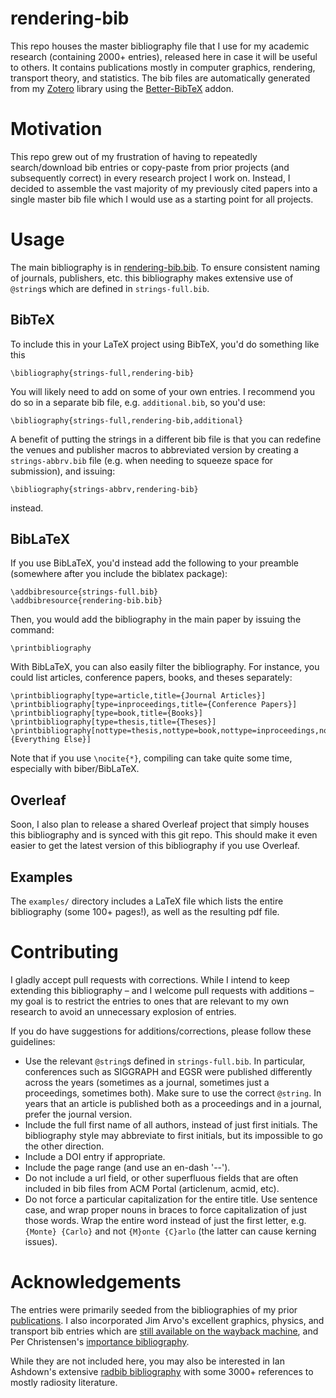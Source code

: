 # rendering-bib
This repo houses the master bibliography file that I use for my academic research (containing 2000+ entries), released here in case it will be useful to others. It contains publications mostly in computer graphics, rendering, transport theory, and statistics. The bib files are automatically generated from my [Zotero](https://www.zotero.org/) library using the [Better-BibTeX](https://github.com/retorquere/zotero-better-bibtex) addon.

# Motivation
This repo grew out of my frustration of having to repeatedly search/download bib entries or copy-paste from prior projects (and subsequently correct) in every research project I work on. Instead, I decided to assemble the vast majority of my previously cited papers into a single master bib file which I would use as a starting point for all projects.

# Usage
The main bibliography is in [rendering-bib.bib](rendering-bib.bib). To ensure consistent naming of journals, publishers, etc. this bibliography makes extensive use of `@string`s which are defined in `strings-full.bib`.

## BibTeX
To include this in your LaTeX project using BibTeX, you'd do something like this
```
\bibliography{strings-full,rendering-bib}
```

You will likely need to add on some of your own entries. I recommend you do so in a separate bib file, e.g. `additional.bib`, so you'd use:
```
\bibliography{strings-full,rendering-bib,additional}
```

A benefit of putting the strings in a different bib file is that you can redefine the venues and publisher macros to abbreviated version by creating a `strings-abbrv.bib` file (e.g. when needing to squeeze space for submission), and issuing:
```
\bibliography{strings-abbrv,rendering-bib}
```
instead.

## BibLaTeX
If you use BibLaTeX, you'd instead add the following to your preamble (somewhere after you include the biblatex package):
```
\addbibresource{strings-full.bib}
\addbibresource{rendering-bib.bib}
```

Then, you would add the bibliography in the main paper by issuing the command:
```
\printbibliography
```

With BibLaTeX, you can also easily filter the bibliography. For instance, you could list articles, conference papers, books, and theses separately:
```
\printbibliography[type=article,title={Journal Articles}]
\printbibliography[type=inproceedings,title={Conference Papers}]
\printbibliography[type=book,title={Books}]
\printbibliography[type=thesis,title={Theses}]
\printbibliography[nottype=thesis,nottype=book,nottype=inproceedings,nottype=article,title={Everything Else}]
```

Note that if you use `\nocite{*}`, compiling can take quite some time, especially with biber/BibLaTeX.

## Overleaf
Soon, I also plan to release a shared Overleaf project that simply houses this bibliography and is synced with this git repo. This should make it even easier to get the latest version of this bibliography if you use Overleaf.

## Examples

The `examples/` directory includes a LaTeX file which lists the entire bibliography (some 100+ pages!), as well as the resulting pdf file.


# Contributing
I gladly accept pull requests with corrections. While I intend to keep extending this bibliography – and I welcome pull requests with additions – my goal is to restrict the entries to ones that are relevant to my own research to avoid an unnecessary explosion of entries.

If you do have suggestions for additions/corrections, please follow these guidelines:
* Use the relevant `@string`s defined in `strings-full.bib`. In particular, conferences such as SIGGRAPH and EGSR were published differently across the years (sometimes as a journal, sometimes just a proceedings, sometimes both). Make sure to use the correct `@string`. In years that an article is published both as a proceedings and in a journal, prefer the journal version.
* Include the full first name of all authors, instead of just first initials. The bibliography style may abbreviate to first initials, but its impossible to go the other direction.
* Include a DOI entry if appropriate.
* Include the page range (and use an en-dash '--').
* Do not include a url field, or other superfluous fields that are often included in bib files from ACM Portal (articlenum, acmid, etc).
* Do not force a particular capitalization for the entire title. Use sentence case, and wrap proper nouns in braces to force capitalization of just those words. Wrap the entire word instead of just the first letter, e.g. `{Monte} {Carlo}` and not `{M}onte {C}arlo` (the latter can cause kerning issues).

# Acknowledgements
The entries were primarily seeded from the bibliographies of my prior [publications](https://cs.dartmouth.edu/~wjarosz/#publications). I also incorporated Jim Arvo's excellent graphics, physics, and transport bib entries which are [still available on the wayback machine](https://web.archive.org/web/20120117002445/http://www.ics.uci.edu/~arvo/software.html), and Per Christensen's [importance bibliography](https://www.seanet.com/~myandper/importance.htm).

While they are not included here, you may also be interested in Ian Ashdown's extensive [radbib bibliography](http://www.helios32.com/radbib.bib) with some 3000+ references to mostly radiosity literature.




